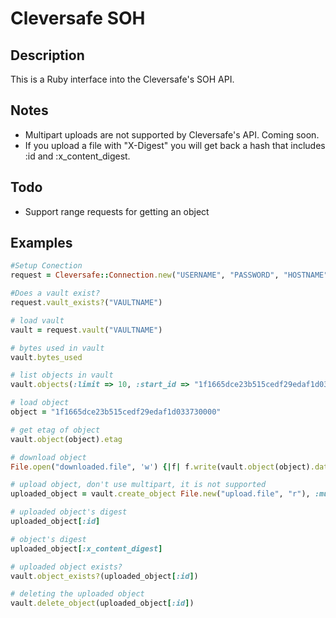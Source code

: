 # Cleversafe SOH

## Description
This is a Ruby interface into the Cleversafe's SOH API.

## Notes
* Multipart uploads are not supported by Cleversafe's API. Coming soon.
* If you upload a file with "X-Digest" you will get back a hash that includes :id and :x_content_digest. 

## Todo
* Support range requests for getting an object

## Examples

```ruby
#Setup Conection
request = Cleversafe::Connection.new("USERNAME", "PASSWORD", "HOSTNAME")

#Does a vault exist?
request.vault_exists?("VAULTNAME")

# load vault
vault = request.vault("VAULTNAME")

# bytes used in vault
vault.bytes_used

# list objects in vault
vault.objects(:limit => 10, :start_id => "1f1665dce23b515cedf29edaf1d033730000")

# load object
object = "1f1665dce23b515cedf29edaf1d033730000"

# get etag of object
vault.object(object).etag

# download object
File.open("downloaded.file", 'w') {|f| f.write(vault.object(object).data) }

# upload object, don't use multipart, it is not supported
uploaded_object = vault.create_object File.new("upload.file", "r"), :multipart => false, 'X-Digest' => "md5" 

# uploaded object's digest
uploaded_object[:id]

# object's digest
uploaded_object[:x_content_digest]

# uploaded object exists?
vault.object_exists?(uploaded_object[:id])

# deleting the uploaded object
vault.delete_object(uploaded_object[:id])

```

